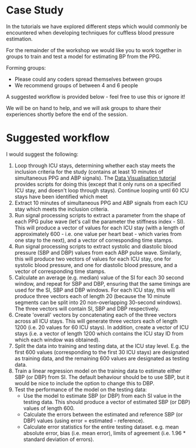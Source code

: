# Case Study

In the tutorials we have explored different steps which would commonly be encountered when developing techniques for cuffless blood pressure estimation.

For the remainder of the workshop we would like you to work together in groups to train and test a model for estimating BP from the PPG.

Forming groups:
- Please could any coders spread themselves between groups
- We recommend groups of between 4 and 6 people

A suggested workflow is provided below - feel free to use this or ignore it!

We will be on hand to help, and we will ask groups to share their experiences shortly before the end of the session.

# Suggested workflow

I would suggest the following:
1. Loop through ICU stays, determining whether each stay meets the inclusion criteria for the study (contains at least 10 minutes of simultaneous PPG and ABP signals). The [Data Visualisation tutorial](https://wfdb.io/mimic_wfdb_tutorials/tutorial/notebooks/data-visualisation.html) provides scripts for doing this (except that it only runs on a specified ICU stay, and doesn't loop through stays). Continue looping until 60 ICU stays have been identified which meet
2. Extract 10 minutes of simultaneous PPG and ABP signals from each ICU stay which meets the inclusion criteria.
3. Run signal processing scripts to extract a parameter from the shape of each PPG pulse wave (let's call the parameter the stiffness index - SI). This will produce a vector of values for each ICU stay (with a length of approximately 600 - i.e. one value per heart beat - which varies from one stay to the next), and a vector of corresponding time stamps.
4. Run signal processing scripts to extract systolic and diastolic blood pressure (SBP and DBP) values from each ABP pulse wave. Similarly, this will produce two vectors of values for each ICU stay, one for systolic blood pressure, and one for diastolic blood pressure, and a vector of corresponding time stamps.
5. Calculate an average (e.g. median) value of the SI for each 30 second window, and repeat for SBP and DBP, ensuring that the same timings are used for the SI, SBP and DBP windows. For each ICU stay, this will produce three vectors each of length 20 (because the 10 minute segments can be split into 20 non-overlapping 30-second windows). The three vectors will contain SI, SBP and DBP respectively.
6. Create 'overall' vectors by concatenating each of the three vectors across all ICU stays. This will generate three vectors each of length 1200 (i.e. 20 values for 60 ICU stays). In addition, create a vector of ICU stays (i.e. a vector of length 1200 which contains the ICU stay ID from which each window was obtained).
7. Split the data into training and testing data, at the ICU stay level. E.g. the first 600 values (corresponding to the first 30 ICU stays) are designated as training data, and the remaining 600 values are designated as testing data.
8. Train a linear regression model on the training data to estimate either SBP (or DBP) from SI. The default behaviour should be to use SBP, but it would be nice to include the option to change this to DBP.
9. Test the performance of the model on the testing data:
   - Use the model to estimate SBP (or DBP) from each SI value in the testing data. This should produce a vector of estimated SBP (or DBP) values of length 600.
   - Calculate the errors between the estimated and reference SBP (or DBP) values (using error = estimated - reference).
   - Calculate error statistics for the entire testing dataset. e.g. mean absolute error, bias (i.e. mean error), limits of agreement (i.e. 1.96 * standard deviation of errors).
